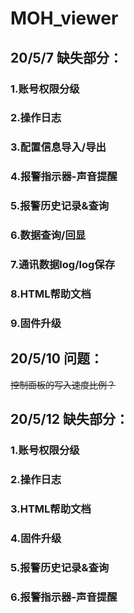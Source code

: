 # MOH_viewer

## 20/5/7 缺失部分：
### 1.账号权限分级
### 2.操作日志
### 3.配置信息导入/导出
### 4.报警指示器-声音提醒
### 5.报警历史记录&查询
### 6.数据查询/回显
### 7.通讯数据log/log保存
### 8.HTML帮助文档
### 9.固件升级

## 20/5/10 问题：

~~控制面板的写入速度比例？~~

## 20/5/12 缺失部分：
### 1.账号权限分级
### 2.操作日志
### 3.HTML帮助文档
### 4.固件升级
### 5.报警历史记录&查询
### 6.报警指示器-声音提醒